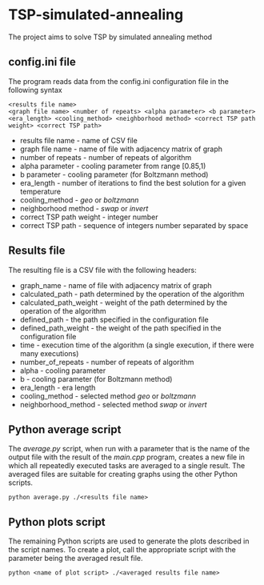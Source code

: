 # TSP-simulated-annealing

The project aims to solve TSP by simulated annealing method

## config.ini file

The program reads data from the config.ini configuration file in the following syntax

```
<results file name>
<graph file name> <number of repeats> <alpha parameter> <b parameter> <era_length> <cooling_method> <neighborhood method> <correct TSP path weight> <correct TSP path> 
```
- results file name - name of CSV file
- graph file name - name of file with adjacency matrix of graph
- number of repeats - number of repeats of algorithm
- alpha parameter - cooling parameter from range [0.85,1)
- b parameter - cooling parameter (for Boltzmann method)
- era_length - number of iterations to find the best solution for a given temperature
- cooling_method - *geo* or *boltzmann*
- neighborhood method - *swap* or *invert*
- correct TSP path weight - integer number
- correct TSP path - sequence of integers number separated by space

## Results file

The resulting file is a CSV file with the following headers:
- graph_name - name of file with adjacency matrix of graph
- calculated_path - path determined by the operation of the algorithm
- calculated_path_weight - weight of the path determined by the operation of the algorithm
- defined_path - the path specified in the configuration file
- defined_path_weight - the weight of the path specified in the configuration file
- time - execution time of the algorithm (a single execution, if there were many executions)
- number_of_repeats - number of repeats of algorithm
- alpha - cooling parameter
- b - cooling parameter (for Boltzmann method)
- era_length - era length
- cooling_method - selected method *geo* or *boltzmann*
- neighborhood_method - selected method *swap* or *invert*

## Python average script

The *average.py* script, when run with a parameter that is the name of the output file with the result of the *main.cpp* program, creates a new file in which all repeatedly executed tasks are averaged to a single result.
The averaged files are suitable for creating graphs using the other Python scripts.
```
python average.py ./<results file name>
```

## Python plots script

The remaining Python scripts are used to generate the plots described in the script names. To create a plot, call the appropriate script with the parameter being the averaged result file.
```
python <name of plot script> ./<averaged results file name>

```
